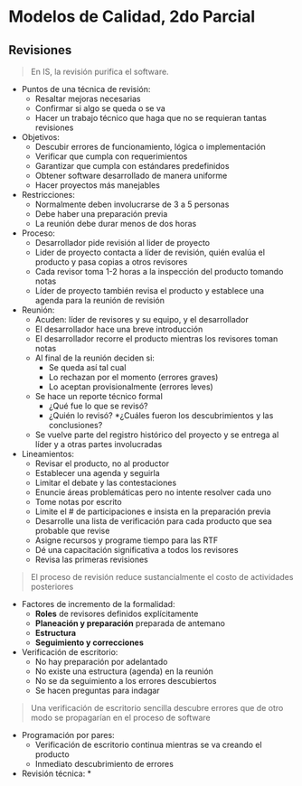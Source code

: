 # Modelos de Calidad, 2do Parcial
## Revisiones
> En IS, la revisión purifica el software.

* Puntos de una técnica de revisión:
	* Resaltar mejoras necesarias
	* Confirmar si algo se queda o se va
	* Hacer un trabajo técnico que haga que no se requieran tantas revisiones
* Objetivos:
	* Descubir errores de funcionamiento, lógica o implementación
	* Verificar que cumpla con requerimientos
	* Garantizar que cumpla con estándares predefinidos
	* Obtener software desarrollado de manera uniforme
	* Hacer proyectos más manejables
* Restricciones:
	* Normalmente deben involucrarse de 3 a 5 personas
	* Debe haber una preparación previa
	* La reunión debe durar menos de dos horas
* Proceso:
	* Desarrollador pide revisión al lider de proyecto
	* Lider de proyecto contacta a líder de revisión, quién evalúa el producto y pasa copias a otros revisores
	* Cada revisor toma 1-2 horas a la inspección del producto tomando notas
	* Líder de proyecto  también revisa el producto y establece una agenda para la reunión de revisión
* Reunión:
	* Acuden: líder de revisores y su equipo, y el desarrollador
	* El desarrollador hace una breve introducción
	* El desarrollador recorre el producto mientras los revisores toman notas
	* Al final de la reunión deciden si:
		* Se queda así tal cual
		* Lo rechazan por el momento (errores graves)
		* Lo aceptan provisionalmente (errores leves)
	* Se hace un reporte técnico formal
		* ¿Qué fue lo que se revisó?
		* ¿Quién lo revisó?
		*¿Cuáles fueron los descubrimientos y las conclusiones?
	* Se vuelve parte del registro histórico del proyecto y se entrega al líder y a otras partes involucradas
* Lineamientos:
	* Revisar el producto, no al productor
	* Establecer una agenda y seguirla
	* Limitar el debate y las contestaciones
	* Enuncie áreas problemáticas pero no intente resolver cada uno
	* Tome notas por escrito
	* Limite el # de participaciones e insista en la preparación previa
	* Desarrolle una lista de verificación para cada producto que sea probable que revise
	* Asigne recursos y programe tiempo para las RTF
	* Dé una capacitación significativa a todos los revisores
	* Revisa las primeras revisiones
> El proceso de revisión reduce sustancialmente el costo de actividades posteriores

* Factores de incremento de la formalidad:
	* **Roles** de revisores definidos explícitamente
	* **Planeación y preparación** preparada de antemano
	* **Estructura** 
	* **Seguimiento y correcciones**
* Verificación de escritorio:
	* No hay preparación por adelantado
	* No existe una estructura (agenda) en la reunión
	* No se da seguimiento a los errores descubiertos
	* Se hacen preguntas para indagar

> Una verificación de escritorio sencilla descubre errores que de otro modo se propagarían en el proceso de software

* Programación por pares:
	* Verificación de escritorio continua mientras se va creando el producto
	* Inmediato descubrimiento de errores
* Revisión técnica:
	*
